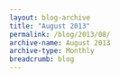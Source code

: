 ```yaml
---
layout: blog-archive
title: "August 2013"
permalink: /blog/2013/08/
archive-name: August 2013
archive-type: Monthly
breadcrumb: blog
---
```

